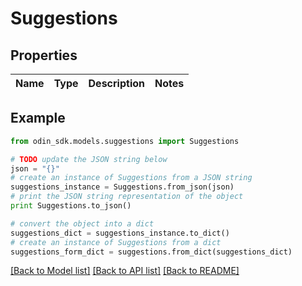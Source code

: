 # Suggestions


## Properties

Name | Type | Description | Notes
------------ | ------------- | ------------- | -------------

## Example

```python
from odin_sdk.models.suggestions import Suggestions

# TODO update the JSON string below
json = "{}"
# create an instance of Suggestions from a JSON string
suggestions_instance = Suggestions.from_json(json)
# print the JSON string representation of the object
print Suggestions.to_json()

# convert the object into a dict
suggestions_dict = suggestions_instance.to_dict()
# create an instance of Suggestions from a dict
suggestions_form_dict = suggestions.from_dict(suggestions_dict)
```
[[Back to Model list]](../README.md#documentation-for-models) [[Back to API list]](../README.md#documentation-for-api-endpoints) [[Back to README]](../README.md)


